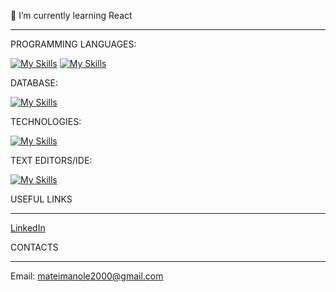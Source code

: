 

🌱 I’m currently learning React





-------------------------------------------------------------------------------------------------------------------------------------------------------------------------------------------------------------------------------------------------------------------------------



PROGRAMMING LANGUAGES:



[![My Skills](https://skillicons.dev/icons?i=js,html,css,bootstrap)](https://skillicons.dev)
[![My Skills](https://skillicons.dev/icons?i=angular,ts,php,laravel,tailwind,nodejs,react,jquery,java,spring)](https://skillicons.dev)





DATABASE:



[![My Skills](https://skillicons.dev/icons?i=mysql)](https://skillicons.dev)





TECHNOLOGIES:

[![My Skills](https://skillicons.dev/icons?i=github,git)](https://skillicons.dev)



TEXT EDITORS/IDE:


[![My Skills](https://skillicons.dev/icons?i=vscode)](https://skillicons.dev)




USEFUL LINKS


-------------------------------------------------------------------------------------------------------------------------------------------------------------------------------------------------------------------------------------------------------------------------------

<a href="https://www.linkedin.com/in/matei-constantin-manole-9a601a261/">LinkedIn</a>




CONTACTS

______________________________________________________________________________________________________________________________________________________________________________________________________________________________________________________________________________


Email:   mateimanole2000@gmail.com
